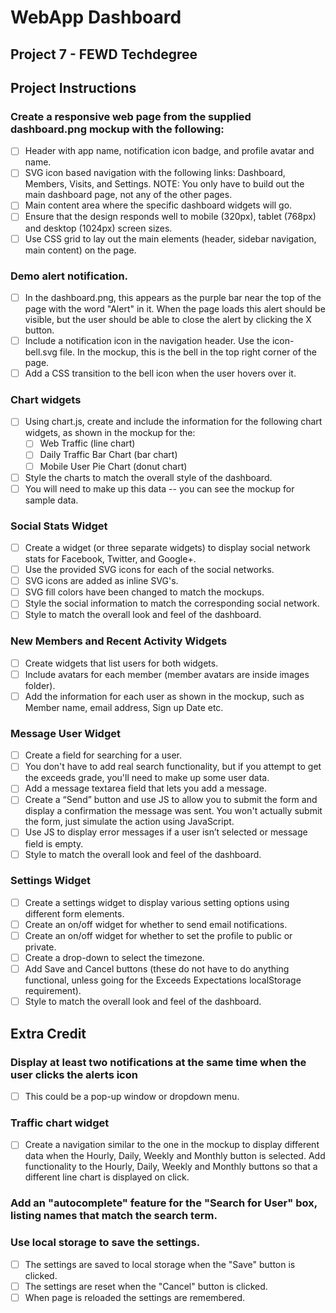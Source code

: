 # WebApp Dashboard
## Project 7 - FEWD Techdegree

## Project Instructions

### Create a responsive web page from the supplied dashboard.png mockup with the following:
- [ ] Header with app name, notification icon badge, and profile avatar and name.
- [ ] SVG icon based navigation with the following links: Dashboard, Members, Visits, and Settings. NOTE: You only have to build out the main dashboard page, not any of the other pages.
- [ ] Main content area where the specific dashboard widgets will go.
- [ ] Ensure that the design responds well to mobile (320px), tablet (768px) and desktop (1024px) screen sizes.
- [ ] Use CSS grid to lay out the main elements (header, sidebar navigation, main content) on the page.
### Demo alert notification.
- [ ] In the dashboard.png, this appears as the purple bar near the top of the page with the word "Alert" in it. When the page loads this alert should be visible, but the user should be able to close the alert by clicking the X button.
- [ ] Include a notification icon in the navigation header. Use the icon-bell.svg file. In the mockup, this is the bell in the top right corner of the page.
- [ ] Add a CSS transition to the bell icon when the user hovers over it.
### Chart widgets
- [ ] Using chart.js, create and include the information for the following chart widgets, as shown in the mockup for the:
    - [ ] Web Traffic (line chart)
    - [ ] Daily Traffic Bar Chart (bar chart)
    - [ ] Mobile User Pie Chart (donut chart)
- [ ] Style the charts to match the overall style of the dashboard.
- [ ] You will need to make up this data -- you can see the mockup for sample data.
### Social Stats Widget
- [ ] Create a widget (or three separate widgets) to display social network stats for Facebook, Twitter, and Google+.
- [ ] Use the provided SVG icons for each of the social networks.
- [ ] SVG icons are added as inline SVG's.
- [ ] SVG fill colors have been changed to match the mockups.
- [ ] Style the social information to match the corresponding social network.
- [ ] Style to match the overall look and feel of the dashboard.
### New Members and Recent Activity Widgets
- [ ] Create widgets that list users for both widgets.
- [ ] Include avatars for each member (member avatars are inside images folder).
- [ ] Add the information for each user as shown in the mockup, such as Member name, email address, Sign up Date etc.
### Message User Widget
- [ ] Create a field for searching for a user.
- [ ] You don't have to add real search functionality, but if you attempt to get the exceeds grade, you'll need to make up some user data.
- [ ] Add a message textarea field that lets you add a message.
- [ ] Create a “Send” button and use JS to allow you to submit the form and display a confirmation the message was sent. You won't actually submit the form, just simulate the action using JavaScript.
- [ ] Use JS to display error messages if a user isn’t selected or message field is empty.
- [ ] Style to match the overall look and feel of the dashboard.
### Settings Widget
- [ ] Create a settings widget to display various setting options using different form elements.
- [ ] Create an on/off widget for whether to send email notifications.
- [ ] Create an on/off widget for whether to set the profile to public or private.
- [ ] Create a drop-down to select the timezone.
- [ ] Add Save and Cancel buttons (these do not have to do anything functional, unless going for the Exceeds Expectations localStorage requirement).
- [ ] Style to match the overall look and feel of the dashboard.

## Extra Credit
### Display at least two notifications at the same time when the user clicks the alerts icon
- [ ] This could be a pop-up window or dropdown menu.
### Traffic chart widget
- [ ] Create a navigation similar to the one in the mockup to display different data when the Hourly, Daily, Weekly and Monthly button is selected. Add functionality to the Hourly, Daily, Weekly and Monthly buttons so that a different line chart is displayed on click.
### Add an "autocomplete" feature for the "Search for User" box, listing names that match the search term.
### Use local storage to save the settings.
- [ ] The settings are saved to local storage when the "Save" button is clicked.
- [ ] The settings are reset when the "Cancel" button is clicked.
- [ ] When page is reloaded the settings are remembered.
